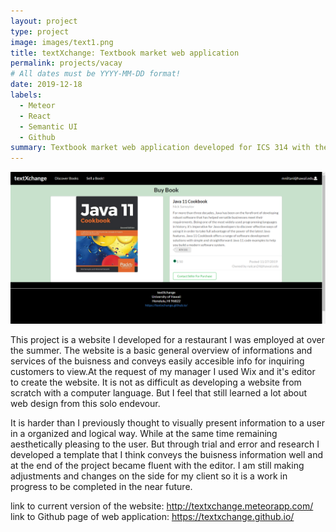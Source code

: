```yaml
---
layout: project
type: project
image: images/text1.png
title: textXchange: Textbook market web application
permalink: projects/vacay
# All dates must be YYYY-MM-DD format!
date: 2019-12-18
labels:
  - Meteor
  - React
  - Semantic UI
  - Github
summary: Textbook market web application developed for ICS 314 with the goal of developing a website 
---
```


<img class="ui medium right floated rounded image" src="../images/text3.png">

This project is a website I developed for a restaurant I was employed at over the summer. The website is a basic general overview of informations and services of the buisness and conveys easily accesible info for inquiring customers to view.At the request of my manager I used Wix and it's editor to create the website. It is not as difficult as developing a website from scratch with a computer language. But I feel that still learned a lot about web design from this solo endevour. 

It is harder than I previously thought to visually present information to a user in a organized and logical way. While at the same time remaining aesthetically pleasing to the user. But through trial and error and research I developed a template that I think conveys the buisness information well and at the end of the project became fluent with the editor. I am still making adjustments and changes on the side for my client so it is a work in progress to be completed in the near future.

link to current version of the website: http://textxchange.meteorapp.com/
link to Github page of web application: https://textxchange.github.io/
